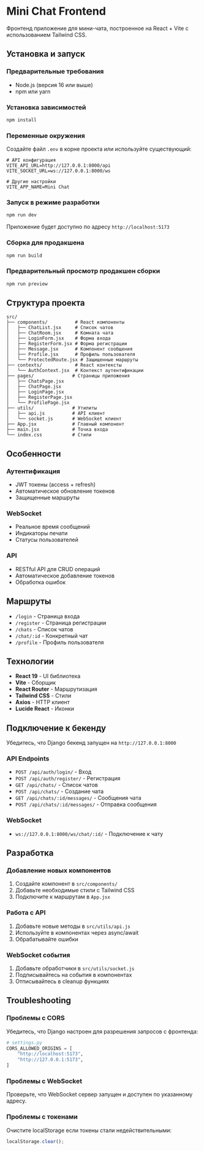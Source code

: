 # Mini Chat Frontend

Фронтенд приложение для мини-чата, построенное на React + Vite с использованием Tailwind CSS.

## Установка и запуск

### Предварительные требования

- Node.js (версия 16 или выше)
- npm или yarn

### Установка зависимостей

```bash
npm install
```

### Переменные окружения

Создайте файл `.env` в корне проекта или используйте существующий:

```env
# API конфигурация
VITE_API_URL=http://127.0.0.1:8000/api
VITE_SOCKET_URL=ws://127.0.0.1:8000/ws

# Другие настройки
VITE_APP_NAME=Mini Chat
```

### Запуск в режиме разработки

```bash
npm run dev
```

Приложение будет доступно по адресу `http://localhost:5173`

### Сборка для продакшена

```bash
npm run build
```

### Предварительный просмотр продакшен сборки

```bash
npm run preview
```

## Структура проекта

```
src/
├── components/          # React компоненты
│   ├── ChatList.jsx     # Список чатов
│   ├── ChatRoom.jsx     # Комната чата
│   ├── LoginForm.jsx    # Форма входа
│   ├── RegisterForm.jsx # Форма регистрации
│   ├── Message.jsx      # Компонент сообщения
│   ├── Profile.jsx      # Профиль пользователя
│   └── ProtectedRoute.jsx # Защищенные маршруты
├── contexts/            # React контексты
│   └── AuthContext.jsx  # Контекст аутентификации
├── pages/              # Страницы приложения
│   ├── ChatsPage.jsx
│   ├── ChatPage.jsx
│   ├── LoginPage.jsx
│   ├── RegisterPage.jsx
│   └── ProfilePage.jsx
├── utils/              # Утилиты
│   ├── api.js          # API клиент
│   └── socket.js       # WebSocket клиент
├── App.jsx             # Главный компонент
├── main.jsx            # Точка входа
└── index.css           # Стили
```

## Особенности

### Аутентификация

- JWT токены (access + refresh)
- Автоматическое обновление токенов
- Защищенные маршруты

### WebSocket

- Реальное время сообщений
- Индикаторы печати
- Статусы пользователей

### API

- RESTful API для CRUD операций
- Автоматическое добавление токенов
- Обработка ошибок

## Маршруты

- `/login` - Страница входа
- `/register` - Страница регистрации
- `/chats` - Список чатов
- `/chat/:id` - Конкретный чат
- `/profile` - Профиль пользователя

## Технологии

- **React 19** - UI библиотека
- **Vite** - Сборщик
- **React Router** - Маршрутизация
- **Tailwind CSS** - Стили
- **Axios** - HTTP клиент
- **Lucide React** - Иконки

## Подключение к бекенду

Убедитесь, что Django бекенд запущен на `http://127.0.0.1:8000`

### API Endpoints

- `POST /api/auth/login/` - Вход
- `POST /api/auth/register/` - Регистрация
- `GET /api/chats/` - Список чатов
- `POST /api/chats/` - Создание чата
- `GET /api/chats/:id/messages/` - Сообщения чата
- `POST /api/chats/:id/messages/` - Отправка сообщения

### WebSocket

- `ws://127.0.0.1:8000/ws/chat/:id/` - Подключение к чату

## Разработка

### Добавление новых компонентов

1. Создайте компонент в `src/components/`
2. Добавьте необходимые стили с Tailwind CSS
3. Подключите к маршрутам в `App.jsx`

### Работа с API

1. Добавьте новые методы в `src/utils/api.js`
2. Используйте в компонентах через async/await
3. Обрабатывайте ошибки

### WebSocket события

1. Добавьте обработчики в `src/utils/socket.js`
2. Подписывайтесь на события в компонентах
3. Отписывайтесь в cleanup функциях

## Troubleshooting

### Проблемы с CORS

Убедитесь, что Django настроен для разрешения запросов с фронтенда:

```python
# settings.py
CORS_ALLOWED_ORIGINS = [
    "http://localhost:5173",
    "http://127.0.0.1:5173",
]
```

### Проблемы с WebSocket

Проверьте, что WebSocket сервер запущен и доступен по указанному адресу.

### Проблемы с токенами

Очистите localStorage если токены стали недействительными:

```javascript
localStorage.clear();
```
